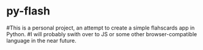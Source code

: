 # py-flash
#This is a personal project, an attempt to create a simple flahscards app in Python.
#I will probably swith over to JS or some other browser-compatible language in the near future. 
